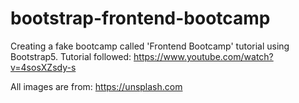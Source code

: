# bootstrap-frontend-bootcamp

Creating a fake bootcamp called 'Frontend Bootcamp' tutorial using Bootstrap5.
Tutorial followed: https://www.youtube.com/watch?v=4sosXZsdy-s 

All images are from: https://unsplash.com


